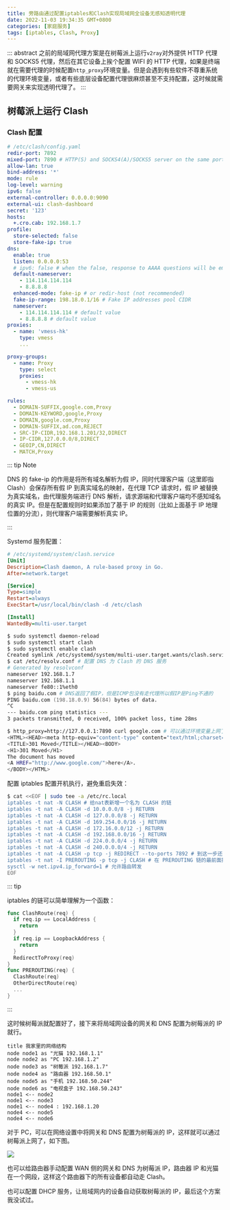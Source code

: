 ```yaml
---
title: 旁路由通过配置iptables和Clash实现局域网全设备无感知透明代理
date: 2022-11-03 19:34:35 GMT+0800
categories: [家庭服务]
tags: [iptables, Clash, Proxy]
---
```


::: abstract
之前的局域网代理方案是在树莓派上运行`v2ray`对外提供 HTTP 代理和 SOCKS5 代理，然后在其它设备上挨个配置 WIFI 的 HTTP 代理，如果是终端就在需要代理的时候配置`http_proxy`环境变量。但是会遇到有些软件不尊重系统的代理环境变量，或者有些底层设备配置代理很麻烦甚至不支持配置，这时候就需要网关来实现透明代理了。
:::

<!-- more -->

## 树莓派上运行 Clash

### Clash 配置

```yaml
# /etc/clash/config.yaml
redir-port: 7892
mixed-port: 7890 # HTTP(S) and SOCKS4(A)/SOCKS5 server on the same port
allow-lan: true
bind-address: '*'
mode: rule
log-level: warning
ipv6: false
external-controller: 0.0.0.0:9090
external-ui: clash-dashboard
secret: '123'
hosts:
  +.cro.cab: 192.168.1.7
profile:
  store-selected: false
  store-fake-ip: true
dns:
  enable: true
  listen: 0.0.0.0:53
  # ipv6: false # when the false, response to AAAA questions will be empty
  default-nameserver:
    - 114.114.114.114
    - 8.8.8.8
  enhanced-mode: fake-ip # or redir-host (not recommended)
  fake-ip-range: 198.18.0.1/16 # Fake IP addresses pool CIDR
  nameserver:
    - 114.114.114.114 # default value
    - 8.8.8.8 # default value
proxies:
  - name: 'vmess-hk'
    type: vmess
    ...

proxy-groups:
  - name: Proxy
    type: select
    proxies:
      - vmess-hk
      - vmess-us

rules:
  - DOMAIN-SUFFIX,google.com,Proxy
  - DOMAIN-KEYWORD,google,Proxy
  - DOMAIN,google.com,Proxy
  - DOMAIN-SUFFIX,ad.com,REJECT
  - SRC-IP-CIDR,192.168.1.201/32,DIRECT
  - IP-CIDR,127.0.0.0/8,DIRECT
  - GEOIP,CN,DIRECT
  - MATCH,Proxy
```

::: tip Note

DNS 的 fake-ip 的作用是将所有域名解析为假 IP，同时代理客户端（这里即指 Clash）会保存所有假 IP 到真实域名的映射，在代理 TCP 请求时，假 IP 被替换为真实域名，由代理服务端进行 DNS 解析，请求源端和代理客户端均不感知域名的真实 IP。但是在配置规则时如果添加了基于 IP 的规则（比如上面基于 IP 地理位置的分流），则代理客户端需要解析真实 IP。

:::

Systemd 服务配置：

```ini
# /etc/systemd/system/clash.service
[Unit]
Description=Clash daemon, A rule-based proxy in Go.
After=network.target

[Service]
Type=simple
Restart=always
ExecStart=/usr/local/bin/clash -d /etc/clash

[Install]
WantedBy=multi-user.target
```

```zsh
$ sudo systemctl daemon-reload
$ sudo systemctl start clash
$ sudo systemctl enable clash
Created symlink /etc/systemd/system/multi-user.target.wants/clash.service → /etc/systemd/system/clash.service.
$ cat /etc/resolv.conf # 配置 DNS 为 Clash 的 DNS 服务
# Generated by resolvconf
nameserver 192.168.1.7
nameserver 192.168.1.1
nameserver fe80::1%eth0
$ ping baidu.com # DNS返回了假IP，但是ICMP包没有走代理所以假IP是Ping不通的
PING baidu.com (198.18.0.9) 56(84) bytes of data.
^C
--- baidu.com ping statistics ---
3 packets transmitted, 0 received, 100% packet loss, time 28ms

$ http_proxy=http://127.0.0.1:7890 curl google.com # 可以通过环境变量上网了
<HTML><HEAD><meta http-equiv="content-type" content="text/html;charset=utf-8">
<TITLE>301 Moved</TITLE></HEAD><BODY>
<H1>301 Moved</H1>
The document has moved
<A HREF="http://www.google.com/">here</A>.
</BODY></HTML>
```

配置 iptables 配置开机执行，避免重启失效：

```zsh
$ cat <<EOF | sudo tee -a /etc/rc.local
iptables -t nat -N CLASH # 给nat表新增一个名为 CLASH 的链
iptables -t nat -A CLASH -d 10.0.0.0/8 -j RETURN
iptables -t nat -A CLASH -d 127.0.0.0/8 -j RETURN
iptables -t nat -A CLASH -d 169.254.0.0/16 -j RETURN
iptables -t nat -A CLASH -d 172.16.0.0/12 -j RETURN
iptables -t nat -A CLASH -d 192.168.0.0/16 -j RETURN
iptables -t nat -A CLASH -d 224.0.0.0/4 -j RETURN
iptables -t nat -A CLASH -d 240.0.0.0/4 -j RETURN
iptables -t nat -A CLASH -p tcp -j REDIRECT --to-ports 7892 # 到这一步还没return就全走代理
iptables -t nat -I PREROUTING -p tcp -j CLASH # 在 PREROUTING 链的最前面插入 CLASH 链
sysctl -w net.ipv4.ip_forward=1 # 允许路由转发
EOF
```

::: tip

iptables 的链可以简单理解为一个函数：

```go
func ClashRoute(req) {
  if req.ip == LocalAddress {
    return
  }
  if req.ip == LoopbackAddress {
    return
  }
  RedirectToProxy(req)
}
func PREROUTING(req) {
  ClashRoute(req)
  OtherDirectRoute(req)
  ...
}
```

:::

这时候树莓派就配置好了，接下来将局域网设备的网关和 DNS 配置为树莓派的 IP 就行。

```plantuml
title 我家里的网络结构
node node1 as "光猫 192.168.1.1"
node node2 as "PC 192.168.1.2"
node node3 as "树莓派 192.168.1.7"
node node4 as "路由器 192.168.50.1"
node node5 as "手机 192.168.50.244"
node node6 as "电视盒子 192.168.50.243"
node1 <-- node2
node1 <-- node3
node1 <-- node4 : 192.168.1.20
node4 <-- node5
node4 <-- node6
```

对于 PC，可以在网络设置中将网关和 DNS 配置为树莓派的 IP，这样就可以通过树莓派上网了，如下图。

![](https://cdn.jsdelivr.net/gh/Urie96/images/20221104170218.jpg)

也可以给路由器手动配置 WAN 侧的网关和 DNS 为树莓派 IP，路由器 IP 和光猫在一个网段，这样这个路由器下的所有设备都自动走 Clash。

也可以配置 DHCP 服务，让局域网内的设备自动获取树莓派的 IP，最后这个方案我没试过。
